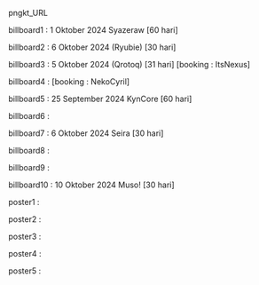 pngkt_URL


billboard1 : 1 Oktober 2024 Syazeraw [60 hari]

billboard2 : 6 Oktober 2024 (Ryubie) [30 hari]

billboard3 : 5 Oktober 2024 (Qrotoq) [31 hari] [booking : ItsNexus]

billboard4 : [booking : NekoCyril]

billboard5 : 25 September 2024 KynCore [60 hari]

billboard6 : 

billboard7 : 6 Oktober 2024 Seira [30 hari]

billboard8 :

billboard9 :

billboard10 : 10 Oktober 2024 Muso! [30 hari]

poster1 :

poster2 :

poster3 :

poster4 :

poster5 :
